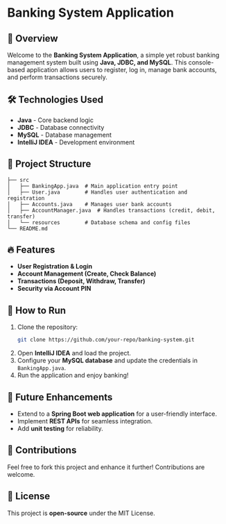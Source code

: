 # Banking System Application

## 🚀 Overview
Welcome to the **Banking System Application**, a simple yet robust banking management system built using **Java, JDBC, and MySQL**. This console-based application allows users to register, log in, manage bank accounts, and perform transactions securely.

## 🛠️ Technologies Used
- **Java** - Core backend logic
- **JDBC** - Database connectivity
- **MySQL** - Database management
- **IntelliJ IDEA** - Development environment

## 📂 Project Structure
```
├── src
│   ├── BankingApp.java  # Main application entry point
│   ├── User.java        # Handles user authentication and registration
│   ├── Accounts.java    # Manages user bank accounts
│   ├── AccountManager.java  # Handles transactions (credit, debit, transfer)
│   └── resources        # Database schema and config files
└── README.md
```

## 🔥 Features
- **User Registration & Login**
- **Account Management (Create, Check Balance)**
- **Transactions (Deposit, Withdraw, Transfer)**
- **Security via Account PIN**

## 📌 How to Run
1. Clone the repository:
   ```sh
   git clone https://github.com/your-repo/banking-system.git
   ```
2. Open **IntelliJ IDEA** and load the project.
3. Configure your **MySQL database** and update the credentials in `BankingApp.java`.
4. Run the application and enjoy banking!

## 🌟 Future Enhancements
- Extend to a **Spring Boot web application** for a user-friendly interface.
- Implement **REST APIs** for seamless integration.
- Add **unit testing** for reliability.

## 🤝 Contributions
Feel free to fork this project and enhance it further! Contributions are welcome. 

## 📜 License
This project is **open-source** under the MIT License.


